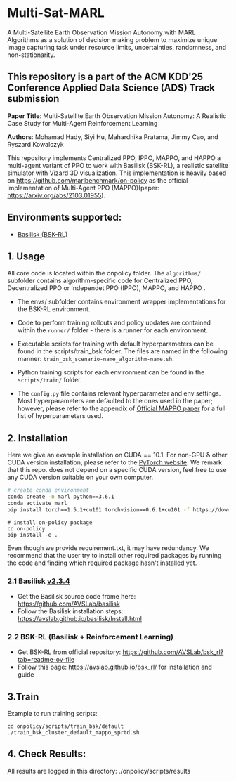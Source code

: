 # Multi-Sat-MARL
A Multi-Satellite Earth Observation Mission Autonomy with MARL Algorithms as a solution of decision making problem to maximize unique image capturing task under resource limits, uncertainties, randomness, and non-stationarity.

## This repository is a part of the ACM KDD'25 Conference Applied Data Science (ADS) Track submission

**Paper Title**: Multi-Satellite Earth Observation Mission Autonomy: A Realistic Case Study for Multi-Agent Reinforcement Learning

**Authors**: Mohamad Hady, Siyi Hu, Mahardhika Pratama, Jimmy Cao, and Ryszard Kowalczyk


This repository implements Centralized PPO, IPPO, MAPPO, and HAPPO a multi-agent variant of PPO to work with Basilisk (BSK-RL), a realistic satellite simulator with Vizard 3D visualization. This implementation is heavily based on https://github.com/marlbenchmark/on-policy as the official implementation of Multi-Agent PPO (MAPPO)(paper: https://arxiv.org/abs/2103.01955). 


## Environments supported:

- [Basilisk (BSK-RL)](https://github.com/AVSLab/bsk_rl)

## 1. Usage

All core code is located within the onpolicy folder. The `algorithms/` subfolder contains algorithm-specific code
for Centralized PPO, Decentralized PPO or Independet PPO (IPPO), MAPPO, and HAPPO . 

* The envs/ subfolder contains environment wrapper implementations for the BSK-RL environment. 

* Code to perform training rollouts and policy updates are contained within the `runner/` folder - there is a runner for 
each environment. 

* Executable scripts for training with default hyperparameters can be found in the scripts/train_bsk folder. The files are named
in the following manner: `train_bsk_scenario-name_algorithm-name.sh`.
* Python training scripts for each environment can be found in the `scripts/train/` folder. 

* The `config.py` file contains relevant hyperparameter and env settings. Most hyperparameters are defaulted to the ones
used in the paper; however, please refer to the appendix of [Official MAPPO paper](https://arxiv.org/abs/2103.01955) for a full list of hyperparameters used. 


## 2. Installation

 Here we give an example installation on CUDA == 10.1. For non-GPU & other CUDA version installation, please refer to the [PyTorch website](https://pytorch.org/get-started/locally/). We remark that this repo. does not depend on a specific CUDA version, feel free to use any CUDA version suitable on your own computer.

``` Bash
# create conda environment
conda create -n marl python==3.6.1
conda activate marl
pip install torch==1.5.1+cu101 torchvision==0.6.1+cu101 -f https://download.pytorch.org/whl/torch_stable.html
```

```
# install on-policy package
cd on-policy
pip install -e .
```

Even though we provide requirement.txt, it may have redundancy. We recommend that the user try to install other required packages by running the code and finding which required package hasn't installed yet.

### 2.1 Basilisk [v2.3.4](https://hanspeterschaub.info/basilisk/index.html)
* Get the Basilisk source code frome here: https://github.com/AVSLab/basilisk
* Follow the Basilisk installation steps: https://avslab.github.io/basilisk/Install.html 

### 2.2 BSK-RL (Basilisk + Reinforcement Learning)
* Get BSK-RL from official repository: https://github.com/AVSLab/bsk_rl?tab=readme-ov-file
* Follow this page: https://avslab.github.io/bsk_rl/ for installation and guide

## 3.Train
Example to run training scripts:
```
cd onpolicy/scripts/train_bsk/default
./train_bsk_cluster_default_mappo_sprtd.sh
```

## 4. Check Results:
All results are logged in this directory: ./onpolicy/scripts/results
